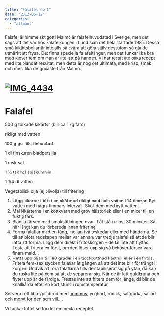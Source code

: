 ```yaml
---
title: "Falafel no 1"
date: "2012-06-12"
categories: 
  - "allmant"
---
```


Falafel är himmelskt gott! Malmö är falafelhuvudstad i Sverige, men det sägs att det var hos Falafelkungen i Lund som det hela startade 1985. Dessa små kikärtsbollar är inte alls så svåra att göra själv dessutom så går de utmärkt att frysa. Det finns speciella falafeltänger, men det funkar lika bra med klöver fem om man är lite lätt på handen. Vi har testat lite olika recept med lite blandat resultat, men detta är nog det ultimata, med krisp, smak och mest lika de godaste från Malmö.

# [![](images/IMG_4434-682x1024.jpg "IMG_4434")](http://import.local/wp-content/uploads/2012/06/IMG_4434.jpg)

# **Falafel**

500 g torkade kikärtor (blir ca 1 kg färs)

rikligt med vatten

100 g gul lök, finhackad

1 dl finskuren bladpersilja

1 msk salt

1 ½ tsk hel spiskummin

1 1/4 dl vatten

Vegetabilisk olja (ej olivolja) till fritering

1. Lägg kikärter i blöt i en skål med rikligt med kallt vatten i 14 timmar. Byt vatten med några timmars intervall. Skölj dem med nytt vatten.
2. Mal kikärterna i en köttkvarn med grov hålstorlek eller i en mixer till en fuktig färs.
3. Blanda färsen med smaksättningen ovan. Låt stå i minst 30 minuter. Så här långt kan du förbereda innan fritering.
4. Forma falaflar med en tång, mellan två teskedar eller med händerna. Se till att blöta redskapen mellan var annan/ var tredje falafel så att de blir lätta att forma. Lägg dem direkt i fritöskorgen – de tål inte att flyttas. Testa att fritera en först, om den löser upp sig så behöver färsen vara finare mald...
5. Hetta upp oljan till 180 grader i en tjockbottnad kastrull eller i en fritös. Fritera fem-sex stycken falaflar åt gången så att det inte blir för trångt i korgen. Undvik att röra falaflarna tills de stabiliserat sig på ytan, då kan du ruska lite på dem så att de separerar sig. När de är lätt guldbruna och flyter upp är de färdiga. Frestas inte att fritera dem för länge, då blir de knallhårda efter en kort stund i rumstemperatur.

Servera i ett liba-/pitabröd med [hommus](http://www.recept.nu/jacob_wismar/smaratter_och_tillbehor/artor__bonor_och_linser/hummus/ "hommus"), yoghurt, rödlök, saltgurka, sallad och morot för den som vill....

Vi tackar taffel.se för det eminenta receptet.
